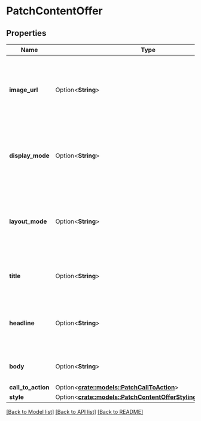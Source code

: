 # PatchContentOffer

## Properties

Name | Type | Description | Notes
------------ | ------------- | ------------- | -------------
**image_url** | Option<**String**> | URL for image displayed to the customer when displaying content offer. | [optional]
**display_mode** | Option<**String**> | The display mode of Genesys Widgets when displaying content offer. | [optional]
**layout_mode** | Option<**String**> | The layout mode of the text shown to the user when displaying content offer. | [optional]
**title** | Option<**String**> | Title used in the header of the content offer. | [optional]
**headline** | Option<**String**> | Headline displayed above the body text of the content offer. | [optional]
**body** | Option<**String**> | Body text of the content offer. | [optional]
**call_to_action** | Option<[**crate::models::PatchCallToAction**](PatchCallToAction.md)> |  | [optional]
**style** | Option<[**crate::models::PatchContentOfferStylingConfiguration**](PatchContentOfferStylingConfiguration.md)> |  | [optional]

[[Back to Model list]](../README.md#documentation-for-models) [[Back to API list]](../README.md#documentation-for-api-endpoints) [[Back to README]](../README.md)


